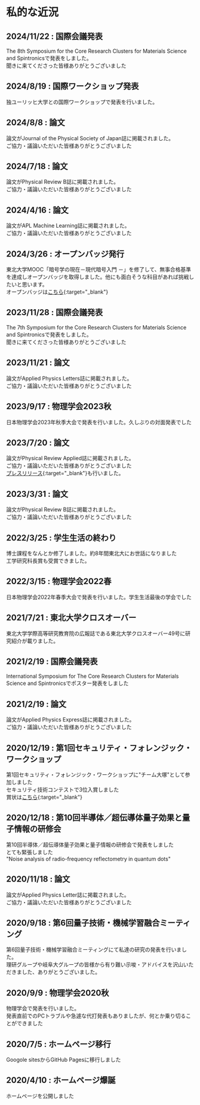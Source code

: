 # 私的な近況

## 2024/11/22 : 国際会議発表
The 8th Symposium for the Core Research Clusters for Materials Science and Spintronicsで発表をしました。<br>
聞きに来てくださった皆様ありがとうございました<br>

## 2024/8/19 : 国際ワークショップ発表
独ユーリッヒ大学との国際ワークショップで発表を行いました。<br>

## 2024/8/8 : 論文
論文がJournal of the Physical Society of Japan誌に掲載されました。<br>
ご協力・議論いただいた皆様ありがとうございました<br>

## 2024/7/18 : 論文
論文がPhysical Review B誌に掲載されました。<br>
ご協力・議論いただいた皆様ありがとうございました<br>

## 2024/4/16 : 論文
論文がAPL Machine Learning誌に掲載されました。<br>
ご協力・議論いただいた皆様ありがとうございました<br>

## 2024/3/26 : オープンバッジ発行
東北大学MOOC「暗号学の現在－現代暗号入門 －」を修了して、無事合格基準を達成しオープンバッジを取得しました。他にも面白そうな科目があれば挑戦したいと思います。<br>
オープンバッジは[こちら](https://www.openbadge-global.com/api/v1.0/openBadge/v2/Wallet/Public/GetAssertionShare/MmdoZUg5UkxyTnA3VWpINjlxRm85UT09){:target="_blank"}<br>

## 2023/11/28 : 国際会議発表
The 7th Symposium for the Core Research Clusters for Materials Science and Spintronicsで発表をしました。<br>
聞きに来てくださった皆様ありがとうございました<br>

## 2023/11/21 : 論文
論文がApplied Physics Letters誌に掲載されました。<br>
ご協力・議論いただいた皆様ありがとうございました<br>

## 2023/9/17 : 物理学会2023秋
日本物理学会2023年秋季大会で発表を行いました。久しぶりの対面発表でした<br>

## 2023/7/20 : 論文
論文がPhysical Review Applied誌に掲載されました。<br>
ご協力・議論いただいた皆様ありがとうございました<br>
[プレスリリース](./Johmen_PRAppl.pdf){:target="_blank"}も行いました。<br>

## 2023/3/31 : 論文
論文がPhysical Review B誌に掲載されました。<br>
ご協力・議論いただいた皆様ありがとうございました<br>


## 2022/3/25 : 学生生活の終わり
博士課程をなんとか修了しました。約8年間東北大にお世話になりました<br>
工学研究科長賞も受賞できました。

## 2022/3/15 : 物理学会2022春
日本物理学会2022年春季大会で発表を行いました。学生生活最後の学会でした<br>

## 2021/7/21 : 東北大学クロスオーバー
東北大学学際高等研究教育院の広報誌である東北大学クロスオーバー49号に研究紹介が載りました。<br>

## 2021/2/19 : 国際会議発表
International Symposium for The Core Research Clusters for Materials Science and Spintronicsでポスター発表をしました<br>

## 2021/2/19 : 論文
論文がApplied Physics Express誌に掲載されました。<br>
ご協力・議論いただいた皆様ありがとうございました<br>

## 2020/12/19 : 第1回セキュリティ・フォレンジック・ワークショップ
第1回セキュリティ・フォレンジック・ワークショップに"チーム大塚"として参加しました<br>
セキュリティ技術コンテストで3位入賞しました<br>
賞状は[こちら](./seccon.JPG){:target="_blank"}<br>

## 2020/12/18 : 第10回半導体／超伝導体量子効果と量子情報の研修会
第10回半導体／超伝導体量子効果と量子情報の研修会で発表をしました<br>
とても緊張しました<br>
"Noise analysis of radio-frequency reflectometry in quantum dots"<br>


## 2020/11/18 : 論文
論文がApplied Physics Letter誌に掲載されました。<br>
ご協力・議論いただいた皆様ありがとうございました<br>



## 2020/9/18 : 第6回量子技術・機械学習融合ミーティング
第6回量子技術・機械学習融合ミーティングにて私達の研究の発表を行いました。<br>
理研グループや岐阜大グループの皆様から有り難い示唆・アドバイスを沢山いただきました、ありがとうございました。<br>

## 2020/9/9 : 物理学会2020秋
物理学会で発表を行いました。<br>
発表直前でのPCトラブルや急遽な代打発表もありましたが、何とか乗り切ることができました<br>

## 2020/7/5 : ホームページ移行
Googole sitesからGitHub Pagesに移行しました<br>

## 2020/4/10 : ホームページ爆誕
ホームページを公開しました
